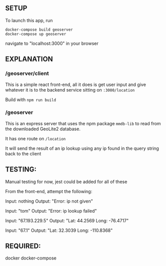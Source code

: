 ## SETUP

To launch this app, run

```
docker-compose build geoserver
docker-compose up geoserver
```

navigate to "localhost:3000" in your browser

## EXPLANATION

### /geoserver/client

This is a simple react front-end, all it does is get user input and give whatever it is to the backend service sitting on `:3000/location`

Build with `npm run build`

### /geoserver

This is an express server that uses the npm package `mmdb-lib` to read from the downloaded GeoLite2 database. 

It has one route on `/location`

It will send the result of an ip lookup using any ip found in the query string back to the client

## TESTING:

Manual testing for now, jest could be added for all of these

From the front-end, attempt the following:

Input: nothing
Output: "Error: ip not given"

Input: "tom"
Output: "Error: ip lookup failed"

Input: "67.193.229.5"
Output: "Lat: 44.2569 Long: -76.4717"

Input: "67.1"
Output: "Lat: 32.3039 Long: -110.8368"

## REQUIRED: 

docker
docker-compose